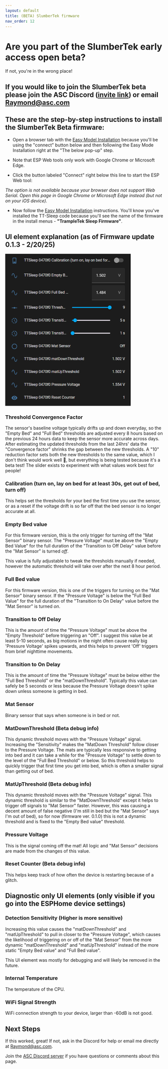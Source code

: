 ```yaml
---
layout: default
title: (BETA) SlumberTek firmware 
nav_order: 12
---
```


# Are you part of the SlumberTek early access open beta?
If not, you're in the wrong place!

## If you would like to join the SlumberTek beta please join the ASC Discord ([invite link](https://discord.gg/cB9P6NmYJg)) or email Raymond@asc.com

## These are the step-by-step instructions to install the SlumberTek Beta firmware:

- Open a browser tab with the [Easy Model Installation](https://ascmats.github.io/EasyModeInstall.html) because you'll be using the "connect" button below and then following the Easy Mode Installation right at the "The below pop-up" step.

- Note that ESP Web tools only work with Google Chrome or Microsoft Edge.

- Click the button labeled "Connect" right below this line to start the ESP Web tool:
<esp-web-install-button manifest="https://raw.githubusercontent.com/ASCKing9/TrampleTek-Blue-code/refs/heads/main/TrampleTek_Debug/SleepMatBeta/TrampleTek_Sleep.json" install-supported="">
        <i slot="unsupported">
          The option is not available because your browser does not support Web
          Serial. Open this page in Google Chrome or Microsoft Edge instead<span class="not-supported-i hidden">
            (but not on your iOS device)</span>.
        </i>
</esp-web-install-button>

- Now follow the [Easy Model Installation](https://ascmats.github.io/EasyModeInstall.html) instructions. You'll know you've installed the TT-Sleep code because you'll see the name of the firmware in the install menus - **"TrampleTek Sleep Firmware"**.

## UI element explanation (as of Firmware update 0.1.3 - 2/20/25)

<img src="images/TTsleep_1_UI_013.png" width="400">

### Threshold Convergence Factor
The sensor's baseline voltage typically drifts up and down everyday, so the "Empty Bed" and "Full Bed" thresholds are adjusted every 8 hours based on the previous 24 hours data to keep the sensor more accurate across days. After estimating the updated thresholds from the last 24hrs' data the "Convergence factor" shrinks the gap between the new thresholds. A "10" reduction factor sets both the new thresholds to the same value, which I don't think would work well 🤔, but everything is being tested because it's a beta test! The slider exists to experiment with what values work best for people!

### Calibration (turn on, lay on bed for at least 30s, get out of bed, turn off)
This helps set the thresholds for your bed the first time you use the sensor, or as a reset if the voltage drift is so far off that the bed sensor is no longer accurate at all.

### Empty Bed value
For this firmware version, this is the only trigger for turning off the "Mat Sensor" binary sensor. The "Pressure Voltage" must be above the "Empty Bed Value" for the full duration of the "Transition to Off Delay" value before the "Mat Sensor" is turned *off*.

This value is fully adjustable to tweak the thresholds manually if needed, however the automatic threshold will take over after the next 8 hour period.

### Full Bed value
For this firmware version, this is one of the triggers for turning on the "Mat Sensor" binary sensor. If the "Pressure Voltage" is below the "Full Bed Value" for the full duration of the "Transition to On Delay" value before the "Mat Sensor" is turned *on*.

### Transition to Off Delay
This is the amount of time the "Pressure Voltage" must be above the "Empty Threshold" before triggering an "Off". I suggest this value be at least 5-10 seconds, as big motions in the night often cause really big 'Pressure Voltage' spikes upwards, and this helps to prevent 'Off' triggers from brief nighttime movements. 

### Transition to On Delay
This is the amount of time the "Pressure Voltage" must be below either the "Full Bed Threshold" or the "matDownThreshold". Typically this value can safely be 5 seconds or less because the Pressure Voltage doesn't spike down unless someone is getting in bed.

### Mat Sensor
Binary sensor that says when someone is in bed or not.

### MatDownThreshold (Beta debug info)
This dynamic threshold moves with the "Pressure Voltage" signal. Increasing the "Sensitivity" makes the "MatDown Threshold" follow closer to the Pressure Voltage. The mats are typically less responsive to getting into bed and it can take a while for the "Pressure Voltage" to settle down to the level of the "Full Bed Threshold" or below. So this threshold helps to quickly trigger that first time you get into bed, which is often a smaller signal than getting out of bed.

### MatUpThreshold (Beta debug info)
This dynamic threshold moves with the "Pressure Voltage" signal. This dynamic threshold is similar to the "MatDownThreshold" except it helps to trigger off signals to "Mat Sensor" faster. However, this was causing a decent amount of false negative (I'm still in bed but the "Mat Sensor" says I'm out of bed), so for now (firmware ver. 0.1.0) this is not a dynamic threshold and is fixed to the "Empty Bed value" threshold.

### Pressure Voltage
This is the signal coming off the mat! All logic and "Mat Sensor" decisions are made from the changes of this value.

### Reset Counter (Beta debug info)
This helps keep track of how often the device is restarting because of a glitch.

## Diagnostic only UI elements (only visible if you go into the ESPHome device settings)

### Detection Sensitivity (Higher is more sensitive)
Increasing this value causes the "matDownThreshold" and "matUpThreshold" to pull in closer to the "Pressure Voltage", which causes the likelihood of triggering on or off of the "Mat Sensor" from the more dynamic "matDownThreshold" and "matUpThreshold" instead of the more static "Empty Bed value" and "Full Bed value".

This UI element was mostly for debugging and will likely be removed in the future.

### Internal Temperature
The temperature of the CPU.

### WiFi Signal Strength
WiFi connection strength to your device, larger than -60dB is not good.

## Next Steps
If this worked, great! If not, ask in the Discord for help or email me directly at Raymond@asc.com.

Join the [ASC Discord server](https://discord.gg/cB9P6NmYJg) if you have questions or comments about this page.

<script
  type="module"
  src="https://unpkg.com/esp-web-tools@10/dist/web/install-button.js?module"
></script>
